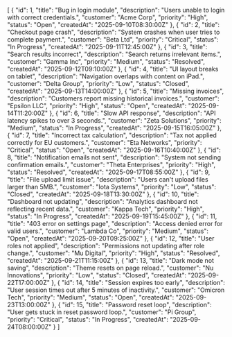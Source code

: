 [
  {
    "id": 1,
    "title": "Bug in login module",
    "description": "Users unable to login with correct credentials.",
    "customer": "Acme Corp",
    "priority": "High",
    "status": "Open",
    "createdAt": "2025-09-10T08:30:00Z"
  },
  {
    "id": 2,
    "title": "Checkout page crash",
    "description": "System crashes when user tries to complete payment.",
    "customer": "Beta Ltd",
    "priority": "Critical",
    "status": "In Progress",
    "createdAt": "2025-09-11T12:45:00Z"
  },
  {
    "id": 3,
    "title": "Search results incorrect",
    "description": "Search returns irrelevant items.",
    "customer": "Gamma Inc",
    "priority": "Medium",
    "status": "Resolved",
    "createdAt": "2025-09-12T09:10:00Z"
  },
  {
    "id": 4,
    "title": "UI layout breaks on tablet",
    "description": "Navigation overlaps with content on iPad.",
    "customer": "Delta Group",
    "priority": "Low",
    "status": "Closed",
    "createdAt": "2025-09-13T14:00:00Z"
  },
  {
    "id": 5,
    "title": "Missing invoices",
    "description": "Customers report missing historical invoices.",
    "customer": "Epsilon LLC",
    "priority": "High",
    "status": "Open",
    "createdAt": "2025-09-14T11:20:00Z"
  },
  {
    "id": 6,
    "title": "Slow API response",
    "description": "API latency spikes to over 3 seconds.",
    "customer": "Zeta Solutions",
    "priority": "Medium",
    "status": "In Progress",
    "createdAt": "2025-09-15T16:05:00Z"
  },
  {
    "id": 7,
    "title": "Incorrect tax calculation",
    "description": "Tax not applied correctly for EU customers.",
    "customer": "Eta Networks",
    "priority": "Critical",
    "status": "Open",
    "createdAt": "2025-09-16T10:40:00Z"
  },
  {
    "id": 8,
    "title": "Notification emails not sent",
    "description": "System not sending confirmation emails.",
    "customer": "Theta Enterprises",
    "priority": "High",
    "status": "Resolved",
    "createdAt": "2025-09-17T08:55:00Z"
  },
  {
    "id": 9,
    "title": "File upload limit issue",
    "description": "Users can't upload files larger than 5MB.",
    "customer": "Iota Systems",
    "priority": "Low",
    "status": "Closed",
    "createdAt": "2025-09-18T13:30:00Z"
  },
  {
    "id": 10,
    "title": "Dashboard not updating",
    "description": "Analytics dashboard not reflecting recent data.",
    "customer": "Kappa Tech",
    "priority": "High",
    "status": "In Progress",
    "createdAt": "2025-09-19T15:45:00Z"
  },
  {
    "id": 11,
    "title": "403 error on settings page",
    "description": "Access denied error for valid users.",
    "customer": "Lambda Co",
    "priority": "Medium",
    "status": "Open",
    "createdAt": "2025-09-20T09:25:00Z"
  },
  {
    "id": 12,
    "title": "User roles not applied",
    "description": "Permissions not updating after role change.",
    "customer": "Mu Digital",
    "priority": "High",
    "status": "Resolved",
    "createdAt": "2025-09-21T11:15:00Z"
  },
  {
    "id": 13,
    "title": "Dark mode not saving",
    "description": "Theme resets on page reload.",
    "customer": "Nu Innovations",
    "priority": "Low",
    "status": "Closed",
    "createdAt": "2025-09-22T17:00:00Z"
  },
  {
    "id": 14,
    "title": "Session expires too early",
    "description": "User session times out after 5 minutes of inactivity.",
    "customer": "Omicron Tech",
    "priority": "Medium",
    "status": "Open",
    "createdAt": "2025-09-23T13:00:00Z"
  },
  {
    "id": 15,
    "title": "Password reset loop",
    "description": "User gets stuck in reset password loop.",
    "customer": "Pi Group",
    "priority": "Critical",
    "status": "In Progress",
    "createdAt": "2025-09-24T08:00:00Z"
  }
]
